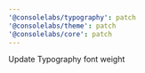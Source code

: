 ```yaml
---
'@consolelabs/typography': patch
'@consolelabs/theme': patch
'@consolelabs/core': patch
---
```


Update Typography font weight
